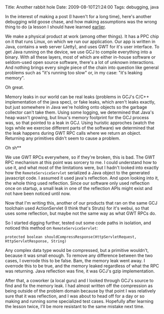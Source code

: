 Title: Another rabbit hole
Date: 2009-08-10T21:24:00
Tags: debugging, java

In the interest of making a post (I haven't for a long time), here's another debugging wild goose chase, and how making assumptions was the wrong thing to do (a lesson I should have learned [earlier](/blog/2009/02/19/how-big-is-your-problem-domain/).

We make a physical product at work (among other things). It has a PPC chip on it that runs Linux, on which we run our application. Our app is written in Java, contains a web server (Jetty), and uses GWT for it's user interface. To get Java running on the device, we use GCJ to compile everything into a binary. With all these layers, most of which are either in-house software or seldom-used open source software, there's a lot of unknown interactions. And nothing brings every single piece of the chain into question like general problems such as "it's running too slow" or, in my case: "it's leaking memory".

Oh great.

Memory leaks in our world can be real leaks (problems in GCJ's C/C++ implementation of the java spec), or fake leaks, which aren't leaks exactly, but just somewhere in Java we're holding onto objects so the garbage collector can't take them. Using some logging, we determined that Java's heap wasn't growing, but linux's memory footprint for the GCJ process was, so that pointed to a leak in GCJ. Using huristic approches (watch the logs while we exercise different parts of the software) we determined that the leak happens during GWT RPC calls where we return an object. Returning any primitives didn't seem to cause a problem.

Oh sh**

We use GWT RPCs everywhere, so if they're broken, this is bad. The GWT RPC mechanism at this point was sorcery to me. I could understand how to use it, and what most of the limitations were, but I hadn't looked into exactly how the `RemoteServiceServlet` serialized a Java object to the generated javascript code. I assumed it used java's reflection. And upon looking into it, the whole thing used reflection. Since our software only used reflection once on startup, a small leak in one of the reflection APIs might exist and not have been noticed until now.

Now that I'm writing this, another of our products that ran on the same GCJ toolchain used ActionServlet (I think that's Struts) for it's webui, so that uses some reflection, but maybe not the same way as what GWT RPCs do.

So I started digging further, tested out some code paths in isolation, and noticed this method on `RemoteServiceServlet`:

    protected boolean shouldCompressResponse(HttpServletRequest, HttpServletResponse, String)

Any complex data type would be compressed, but a primitive wouldn't, because it was small enough. To remove any difference between the two cases, I overrode this to be false. Bam, the memory leak went away. I overrode this to be true, and the memory leaked regardless of what the RPC was returning. Java reflection was fine, it was GCJ's gzip implementation.

After that, a coworker (a local guru) and I looked through GCJ's source to find and fix the memory leak. I had almost written off the compression as being outside of the problem domain because by that point I was relatively sure that it was reflection, and I was about to head off for a day or so making and running some specialized test cases. Hopefully after learning the lesson twice, I'll be more resistant to the same mistake next time.
